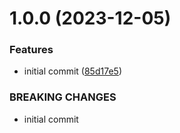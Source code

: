 # 1.0.0 (2023-12-05)


### Features

* initial commit ([85d17e5](https://github.com/MuchaSsak/conventional-changelog/commit/85d17e53785ed46196d9383d4b98707aed4fef0c))


### BREAKING CHANGES

* initial commit




